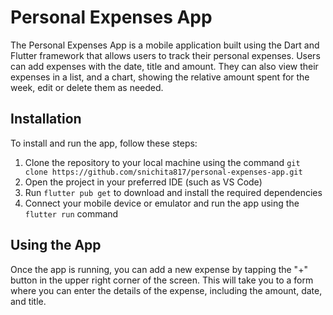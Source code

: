 # Personal Expenses App

The Personal Expenses App is a mobile application built using the Dart and Flutter framework that allows users to track their personal expenses. Users can add expenses with the date, title and amount. They can also view their expenses in a list, and a chart, showing the relative amount spent for the week, edit or delete them as needed.

## Installation

To install and run the app, follow these steps:
1. Clone the repository to your local machine using the command `git clone https://github.com/snichita817/personal-expenses-app.git`
2. Open the project in your preferred IDE (such as VS Code)
3. Run `flutter pub get` to download and install the required dependencies
4. Connect your mobile device or emulator and run the app using the `flutter run` command

## Using the App
Once the app is running, you can add a new expense by tapping the "+" button in the upper right corner of the screen. This will take you to a form where you can enter the details of the expense, including the amount, date, and title.
